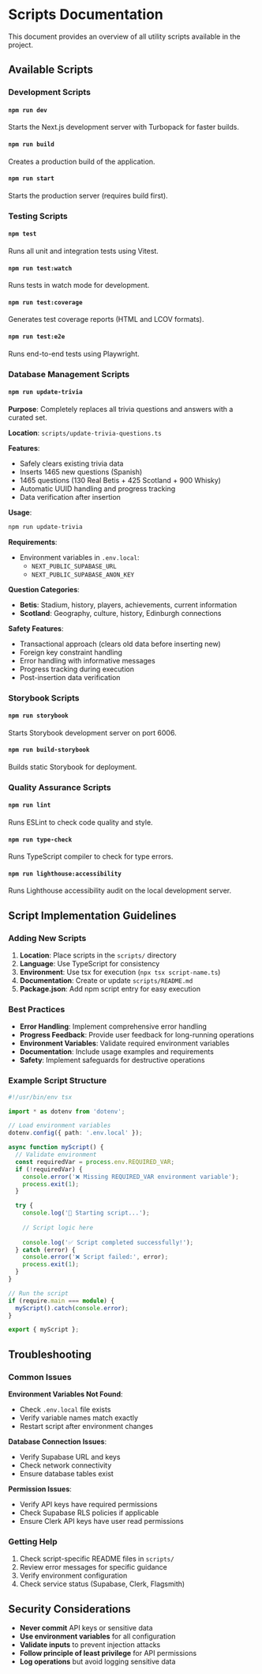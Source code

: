 # Scripts Documentation

This document provides an overview of all utility scripts available in the project.

## Available Scripts

### Development Scripts

#### `npm run dev`
Starts the Next.js development server with Turbopack for faster builds.

#### `npm run build`
Creates a production build of the application.

#### `npm run start`
Starts the production server (requires build first).

### Testing Scripts

#### `npm test`
Runs all unit and integration tests using Vitest.

#### `npm run test:watch`
Runs tests in watch mode for development.

#### `npm run test:coverage`
Generates test coverage reports (HTML and LCOV formats).

#### `npm run test:e2e`
Runs end-to-end tests using Playwright.

### Database Management Scripts

#### `npm run update-trivia`
**Purpose**: Completely replaces all trivia questions and answers with a curated set.

**Location**: `scripts/update-trivia-questions.ts`

**Features**:
- Safely clears existing trivia data
- Inserts 1465 new questions (Spanish)
- 1465 questions (130 Real Betis + 425 Scotland + 900 Whisky)
- Automatic UUID handling and progress tracking
- Data verification after insertion

**Usage**:
```bash
npm run update-trivia
```

**Requirements**:
- Environment variables in `.env.local`:
  - `NEXT_PUBLIC_SUPABASE_URL`
  - `NEXT_PUBLIC_SUPABASE_ANON_KEY`

**Question Categories**:
- **Betis**: Stadium, history, players, achievements, current information
- **Scotland**: Geography, culture, history, Edinburgh connections

**Safety Features**:
- Transactional approach (clears old data before inserting new)
- Foreign key constraint handling
- Error handling with informative messages
- Progress tracking during execution
- Post-insertion data verification

### Storybook Scripts

#### `npm run storybook`
Starts Storybook development server on port 6006.

#### `npm run build-storybook`
Builds static Storybook for deployment.

### Quality Assurance Scripts

#### `npm run lint`
Runs ESLint to check code quality and style.

#### `npm run type-check`
Runs TypeScript compiler to check for type errors.

#### `npm run lighthouse:accessibility`
Runs Lighthouse accessibility audit on the local development server.

## Script Implementation Guidelines

### Adding New Scripts

1. **Location**: Place scripts in the `scripts/` directory
2. **Language**: Use TypeScript for consistency
3. **Environment**: Use tsx for execution (`npx tsx script-name.ts`)
4. **Documentation**: Create or update `scripts/README.md`
5. **Package.json**: Add npm script entry for easy execution

### Best Practices

- **Error Handling**: Implement comprehensive error handling
- **Progress Feedback**: Provide user feedback for long-running operations
- **Environment Variables**: Validate required environment variables
- **Documentation**: Include usage examples and requirements
- **Safety**: Implement safeguards for destructive operations

### Example Script Structure

```typescript
#!/usr/bin/env tsx

import * as dotenv from 'dotenv';

// Load environment variables
dotenv.config({ path: '.env.local' });

async function myScript() {
  // Validate environment
  const requiredVar = process.env.REQUIRED_VAR;
  if (!requiredVar) {
    console.error('❌ Missing REQUIRED_VAR environment variable');
    process.exit(1);
  }

  try {
    console.log('🔄 Starting script...');
    
    // Script logic here
    
    console.log('✅ Script completed successfully!');
  } catch (error) {
    console.error('❌ Script failed:', error);
    process.exit(1);
  }
}

// Run the script
if (require.main === module) {
  myScript().catch(console.error);
}

export { myScript };
```

## Troubleshooting

### Common Issues

**Environment Variables Not Found**:
- Check `.env.local` file exists
- Verify variable names match exactly
- Restart script after environment changes

**Database Connection Issues**:
- Verify Supabase URL and keys
- Check network connectivity
- Ensure database tables exist

**Permission Issues**:
- Verify API keys have required permissions
- Check Supabase RLS policies if applicable
- Ensure Clerk API keys have user read permissions

### Getting Help

1. Check script-specific README files in `scripts/`
2. Review error messages for specific guidance
3. Verify environment configuration
4. Check service status (Supabase, Clerk, Flagsmith)

## Security Considerations

- **Never commit** API keys or sensitive data
- **Use environment variables** for all configuration
- **Validate inputs** to prevent injection attacks
- **Follow principle of least privilege** for API permissions
- **Log operations** but avoid logging sensitive data
